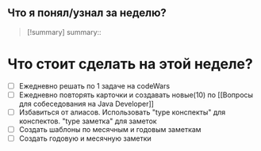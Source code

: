 
## Что я понял/узнал за неделю?

> [!summary]
> summary:: 


# Что стоит сделать на этой неделе?
- [ ] Ежедневно решать по 1 задаче на codeWars
- [ ] Ежедневно повторять карточки и создавать новые(10) по [[Вопросы для собеседования на Java Developer]] 
- [ ] Избавиться от алиасов. Использовать "type конспекты" для конспектов. "type заметка" для заметок
- [ ] Создать шаблоны по месячным и годовым заметкам
- [ ] Создать годовую и месячную заметки
